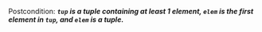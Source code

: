 Postcondition: ***`tup` is a tuple containing at least 1 element, `elem` is the first element in `tup`, and `elem` is a tuple.***